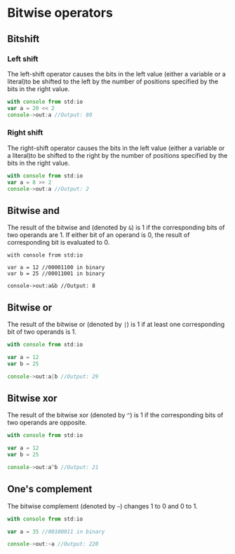 # Bitwise operators

## Bitshift

### Left shift

The left-shift operator causes the bits in the left value \(either a variable or a literal\)to be shifted to the left by the number of positions specified by the bits in the right value. 

```javascript
with console from std:io
var a = 20 << 2
console->out:a //Output: 80
```

### Right shift

The right-shift operator causes the bits in the left value \(either a variable or a literal\)to be shifted to the right by the number of positions specified by the bits in the right value.

```javascript
with console from std:io
var a = 8 >> 2
console->out:a //Output: 2
```

## Bitwise and

The result of the bitwise and \(denoted by `&`\) is 1 if the corresponding bits of two operands are 1. If either bit of an operand is 0, the result of corresponding bit is evaluated to 0.

```text
with console from std:io

var a = 12 //00001100 in binary
var b = 25 //00011001 in binary

console->out:a&b //Output: 8
```

## Bitwise or

 The result of the bitwise or \(denoted by `|`\) is 1 if at least one corresponding bit of two operands is 1.

```javascript
with console from std:io

var a = 12
var b = 25

console->out:a|b //Output: 29
```

## Bitwise xor

The result of the bitwise xor \(denoted by `^`\) is 1 if the corresponding bits of two operands are opposite.

```javascript
with console from std:io

var a = 12
var b = 25

console->out:a^b //Output: 21
```

## One's complement

 The bitwise complement \(denoted by `~`\) changes 1 to 0 and 0 to 1.

```javascript
with console from std:io

var a = 35 //00100011 in binary

console->out:~a //Output: 220
```



